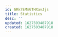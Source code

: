 ```yaml
---
id: GRk7EMmGTHXavJjs
title: Statistics
desc: ''
updated: 1627593487918
created: 1627593487918
---
```

